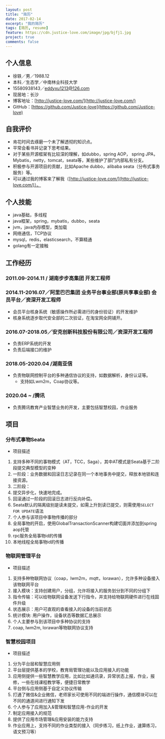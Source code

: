 ```yaml
---
layout: post
title: "简历"
date: 2017-02-14
excerpt: "我的简历"
tags: [简历, resume]
feature: https://cdn.justice-love.com/image/jpg/bjfj1.jpg
project: true
comments: false
---
```


## 个人信息
* 徐轶／男／1988.12
* 本科／生态学／中南林业科技大学
* 15580938143／eddyxu1213@126.com
* 现居地：长沙
* 博客地址：[http://justice-love.com/](http://justice-love.com/)
* GitHub：[https://github.com/Justice-love](https://github.com/Justice-love)

## 自我评价
* 肯花时间去琢磨一个未了解透彻的知识点。
* 平常会看书并记录下思考结果。
* 对于某些开源框架有比较深的理解，如dubbo，spring AOP， spring JPA，Mybatis，netty，tomcat，seata等，某些维护了部门内部私有分支。
* 积极参与开源项目的贡献，比如Apache dubbo，alibaba seata（分布式事务服务）等。
* 可以通过我的博客来了解我（[http://justice-love.com/](http://justice-love.com/)）。

## 个人技能
* java基础，多线程
* java框架，spring，mybatis，dubbo，seata
* jvm，java内存模型，类加载
* 网络通信，TCP协议
* mysql，redis，elasticsearch，不算精通
* golang有一定接触

## 工作经历

### 2011.09-2014.11 / 湖南步步高集团 开发工程师

### 2014.11-2016.07／阿里巴巴集团 业务平台事业部(原共享事业部) 会员平台／资深开发工程师

* 会员平台核身系统（敏感操作所必需进行的身份验证）的开发维护
* 核身系统逐步取代安全部的二次验证，在淘宝网全网铺开。

### 2016.07-2018.05／安克创新科技股份有限公司／资深开发工程师
* 负责ERP系统的开发
* 负责后端接口的维护

### 2018.05-2020.04 /湖南亚信
* 负责物联网控制平台的多种通信协议的支持，如数据解析，身份认证等。
    * 支持如Lwm2m，Coap协议等。

### 2020.04 ~ /腾讯
* 负责腾讯教育产业智慧业务的开发，主要包括智慧校园，作业服务
    
## 项目

### 分布式事物Seata
* 项目描述
1. 支持多种不同的事物模式（AT，TCC，Saga），其中AT模式是Seata基于二阶段提交典型模型的变种
2. 一阶段：业务数据和回滚日志记录在同一个本地事务中提交，释放本地锁和连接资源。
3. 二阶段：
  1. 提交异步化，快速地完成。
  2. 回滚通过一阶段的回滚日志进行反向补偿。
4. Seata默认的隔离级别是读未提交，如需上升到读已提交，则需使用`SELECT FOR UPDATE`语法
5. 个人参与该项目中事物传播的部分
  1. 全局事物的开启，使用GlobalTransactionScanner构建切面并添加到spring aop托管
  2. rpc服务全局事物id的传播
  3. 本地线程全局事物id的传播

### 物联网管理平台
* 项目描述
1. 支持多种物联网协议（coap，lwm2m，mqtt，lorawan），允许多种设备接入该物联网平台
2. 接入模块：支持创建用户，分组，允许将接入的服务划分到不同的分组下
3. 指令传输：可以给物联网设备发送下行指令，并支持给物联网硬件进行在线固件升级
4. 状态展示：用户可直观的查看接入的设备的当前状态
5. 统计模块: 用户操作，设备状态等数据汇总展示
6. 个人主要参与到该项目中多种协议的支持
  1. coap, lwm2m, lorawan等物联网协议支持

### 智慧校园项目
* 项目描述
1. 分为平台层和智慧应用侧
2. 平台层提供基本的学校，教育局管理功能以及应用接入的功能
3. 应用侧提供一些智慧教学应用，比如比如通讯录，异常状态上报，作业，报修，一些在线课程教学等，便捷日常教学
4. 平台侧与应用侧基于自定义协议传输
5. 打通了微信&企业微信，老师家长可使用不同的端进行操作，通信模块可以在不同的通道间进行通知下发
6. 个人参与了应用加入&管理和智慧应用-作业的开发
  1. 制定应用接入的规范
  2. 提供了应用市场管理&应用安装的能力支持
  3. 作业应用上，支持不同的作业类型的接入（同步练习，纸上作业，速算练习，语文预习等）
